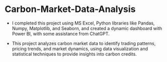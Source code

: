 # Carbon-Market-Data-Analysis
- I completed this project using MS Excel, Python libraries like Pandas, Numpy, Matplotlib, and Seaborn, and created a dynamic dashboard with Power BI, with some assistance from ChatGPT.

- This project analyzes carbon market data to identify trading patterns, pricing trends, and market dynamics, using data visualization and statistical techniques to provide insights into carbon credits.
